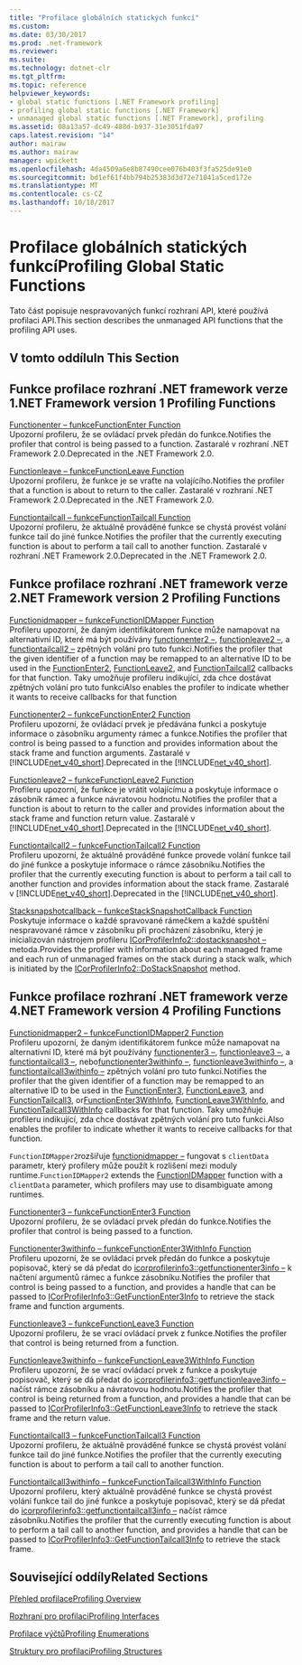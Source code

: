 ```yaml
---
title: "Profilace globálních statických funkcí"
ms.custom: 
ms.date: 03/30/2017
ms.prod: .net-framework
ms.reviewer: 
ms.suite: 
ms.technology: dotnet-clr
ms.tgt_pltfrm: 
ms.topic: reference
helpviewer_keywords:
- global static functions [.NET Framework profiling]
- profiling global static functions [.NET Framework]
- unmanaged global static functions [.NET Framework], profiling
ms.assetid: 08a13a57-dc49-488d-b937-31e3051fda97
caps.latest.revision: "14"
author: mairaw
ms.author: mairaw
manager: wpickett
ms.openlocfilehash: 4da4509a6e8b87490cee076b403f3fa525de91e0
ms.sourcegitcommit: bd1ef61f4bb794b25383d3d72e71041a5ced172e
ms.translationtype: MT
ms.contentlocale: cs-CZ
ms.lasthandoff: 10/18/2017
---
```

# <a name="profiling-global-static-functions"></a><span data-ttu-id="4d2b9-102">Profilace globálních statických funkcí</span><span class="sxs-lookup"><span data-stu-id="4d2b9-102">Profiling Global Static Functions</span></span>
<span data-ttu-id="4d2b9-103">Tato část popisuje nespravovaných funkcí rozhraní API, které používá profilaci API.</span><span class="sxs-lookup"><span data-stu-id="4d2b9-103">This section describes the unmanaged API functions that the profiling API uses.</span></span>  
  
## <a name="in-this-section"></a><span data-ttu-id="4d2b9-104">V tomto oddílu</span><span class="sxs-lookup"><span data-stu-id="4d2b9-104">In This Section</span></span>  
  
## <a name="net-framework-version-1-profiling-functions"></a><span data-ttu-id="4d2b9-105">Funkce profilace rozhraní .NET framework verze 1</span><span class="sxs-lookup"><span data-stu-id="4d2b9-105">.NET Framework version 1 Profiling Functions</span></span>  
 [<span data-ttu-id="4d2b9-106">Functionenter – funkce</span><span class="sxs-lookup"><span data-stu-id="4d2b9-106">FunctionEnter Function</span></span>](../../../../docs/framework/unmanaged-api/profiling/functionenter-function.md)  
 <span data-ttu-id="4d2b9-107">Upozorní profileru, že se ovládací prvek předán do funkce.</span><span class="sxs-lookup"><span data-stu-id="4d2b9-107">Notifies the profiler that control is being passed to a function.</span></span> <span data-ttu-id="4d2b9-108">Zastaralé v rozhraní .NET Framework 2.0.</span><span class="sxs-lookup"><span data-stu-id="4d2b9-108">Deprecated in the .NET Framework 2.0.</span></span>  
  
 [<span data-ttu-id="4d2b9-109">Functionleave – funkce</span><span class="sxs-lookup"><span data-stu-id="4d2b9-109">FunctionLeave Function</span></span>](../../../../docs/framework/unmanaged-api/profiling/functionleave-function.md)  
 <span data-ttu-id="4d2b9-110">Upozorní profileru, že funkce je se vraťte na volajícího.</span><span class="sxs-lookup"><span data-stu-id="4d2b9-110">Notifies the profiler that a function is about to return to the caller.</span></span> <span data-ttu-id="4d2b9-111">Zastaralé v rozhraní .NET Framework 2.0.</span><span class="sxs-lookup"><span data-stu-id="4d2b9-111">Deprecated in the .NET Framework 2.0.</span></span>  
  
 [<span data-ttu-id="4d2b9-112">Functiontailcall – funkce</span><span class="sxs-lookup"><span data-stu-id="4d2b9-112">FunctionTailcall Function</span></span>](../../../../docs/framework/unmanaged-api/profiling/functiontailcall-function.md)  
 <span data-ttu-id="4d2b9-113">Upozorní profileru, že aktuálně prováděné funkce se chystá provést volání funkce tail do jiné funkce.</span><span class="sxs-lookup"><span data-stu-id="4d2b9-113">Notifies the profiler that the currently executing function is about to perform a tail call to another function.</span></span> <span data-ttu-id="4d2b9-114">Zastaralé v rozhraní .NET Framework 2.0.</span><span class="sxs-lookup"><span data-stu-id="4d2b9-114">Deprecated in the .NET Framework 2.0.</span></span>  
  
## <a name="net-framework-version-2-profiling-functions"></a><span data-ttu-id="4d2b9-115">Funkce profilace rozhraní .NET framework verze 2</span><span class="sxs-lookup"><span data-stu-id="4d2b9-115">.NET Framework version 2 Profiling Functions</span></span>  
 [<span data-ttu-id="4d2b9-116">Functionidmapper – funkce</span><span class="sxs-lookup"><span data-stu-id="4d2b9-116">FunctionIDMapper Function</span></span>](../../../../docs/framework/unmanaged-api/profiling/functionidmapper-function.md)  
 <span data-ttu-id="4d2b9-117">Profileru upozorní, že daným identifikátorem funkce může namapovat na alternativní ID, které má být používány [functionenter2 –](../../../../docs/framework/unmanaged-api/profiling/functionenter2-function.md), [functionleave2 –](../../../../docs/framework/unmanaged-api/profiling/functionleave2-function.md), a [functiontailcall2 –](../../../../docs/framework/unmanaged-api/profiling/functiontailcall2-function.md) zpětných volání pro tuto funkci.</span><span class="sxs-lookup"><span data-stu-id="4d2b9-117">Notifies the profiler that the given identifier of a function may be remapped to an alternative ID to be used in the [FunctionEnter2](../../../../docs/framework/unmanaged-api/profiling/functionenter2-function.md), [FunctionLeave2](../../../../docs/framework/unmanaged-api/profiling/functionleave2-function.md), and [FunctionTailcall2](../../../../docs/framework/unmanaged-api/profiling/functiontailcall2-function.md) callbacks for that function.</span></span> <span data-ttu-id="4d2b9-118">Taky umožňuje profileru indikující, zda chce dostávat zpětných volání pro tuto funkci</span><span class="sxs-lookup"><span data-stu-id="4d2b9-118">Also enables the profiler to indicate whether it wants to receive callbacks for that function</span></span>  
  
 [<span data-ttu-id="4d2b9-119">Functionenter2 – funkce</span><span class="sxs-lookup"><span data-stu-id="4d2b9-119">FunctionEnter2 Function</span></span>](../../../../docs/framework/unmanaged-api/profiling/functionenter2-function.md)  
 <span data-ttu-id="4d2b9-120">Profileru upozorní, že ovládací prvek je předávána funkci a poskytuje informace o zásobníku argumenty rámec a funkce.</span><span class="sxs-lookup"><span data-stu-id="4d2b9-120">Notifies the profiler that control is being passed to a function and provides information about the stack frame and function arguments.</span></span> <span data-ttu-id="4d2b9-121">Zastaralé v [!INCLUDE[net_v40_short](../../../../includes/net-v40-short-md.md)].</span><span class="sxs-lookup"><span data-stu-id="4d2b9-121">Deprecated in the [!INCLUDE[net_v40_short](../../../../includes/net-v40-short-md.md)].</span></span>  
  
 [<span data-ttu-id="4d2b9-122">Functionleave2 – funkce</span><span class="sxs-lookup"><span data-stu-id="4d2b9-122">FunctionLeave2 Function</span></span>](../../../../docs/framework/unmanaged-api/profiling/functionleave2-function.md)  
 <span data-ttu-id="4d2b9-123">Profileru upozorní, že funkce je vrátit volajícímu a poskytuje informace o zásobník rámec a funkce návratovou hodnotu.</span><span class="sxs-lookup"><span data-stu-id="4d2b9-123">Notifies the profiler that a function is about to return to the caller and provides information about the stack frame and function return value.</span></span> <span data-ttu-id="4d2b9-124">Zastaralé v [!INCLUDE[net_v40_short](../../../../includes/net-v40-short-md.md)].</span><span class="sxs-lookup"><span data-stu-id="4d2b9-124">Deprecated in the [!INCLUDE[net_v40_short](../../../../includes/net-v40-short-md.md)].</span></span>  
  
 [<span data-ttu-id="4d2b9-125">Functiontailcall2 – funkce</span><span class="sxs-lookup"><span data-stu-id="4d2b9-125">FunctionTailcall2 Function</span></span>](../../../../docs/framework/unmanaged-api/profiling/functiontailcall2-function.md)  
 <span data-ttu-id="4d2b9-126">Profileru upozorní, že aktuálně prováděné funkce provede volání funkce tail do jiné funkce a poskytuje informace o rámce zásobníku.</span><span class="sxs-lookup"><span data-stu-id="4d2b9-126">Notifies the profiler that the currently executing function is about to perform a tail call to another function and provides information about the stack frame.</span></span> <span data-ttu-id="4d2b9-127">Zastaralé v [!INCLUDE[net_v40_short](../../../../includes/net-v40-short-md.md)].</span><span class="sxs-lookup"><span data-stu-id="4d2b9-127">Deprecated in the [!INCLUDE[net_v40_short](../../../../includes/net-v40-short-md.md)].</span></span>  
  
 [<span data-ttu-id="4d2b9-128">Stacksnapshotcallback – funkce</span><span class="sxs-lookup"><span data-stu-id="4d2b9-128">StackSnapshotCallback Function</span></span>](../../../../docs/framework/unmanaged-api/profiling/stacksnapshotcallback-function.md)  
 <span data-ttu-id="4d2b9-129">Poskytuje informace o každé spravované rámečkem a každé spuštění nespravované rámce v zásobníku při procházení zásobníku, který je inicializován nástrojem profileru [ICorProfilerInfo2::dostacksnapshot –](../../../../docs/framework/unmanaged-api/profiling/icorprofilerinfo2-dostacksnapshot-method.md) metoda.</span><span class="sxs-lookup"><span data-stu-id="4d2b9-129">Provides the profiler with information about each managed frame and each run of unmanaged frames on the stack during a stack walk, which is initiated by the [ICorProfilerInfo2::DoStackSnapshot](../../../../docs/framework/unmanaged-api/profiling/icorprofilerinfo2-dostacksnapshot-method.md) method.</span></span>  
  
## <a name="net-framework-version-4-profiling-functions"></a><span data-ttu-id="4d2b9-130">Funkce profilace rozhraní .NET framework verze 4</span><span class="sxs-lookup"><span data-stu-id="4d2b9-130">.NET Framework version 4 Profiling Functions</span></span>  
 [<span data-ttu-id="4d2b9-131">Functionidmapper2 – funkce</span><span class="sxs-lookup"><span data-stu-id="4d2b9-131">FunctionIDMapper2 Function</span></span>](../../../../docs/framework/unmanaged-api/profiling/functionidmapper2-function.md)  
 <span data-ttu-id="4d2b9-132">Profileru upozorní, že daným identifikátorem funkce může namapovat na alternativní ID, které má být používány [functionenter3 –](../../../../docs/framework/unmanaged-api/profiling/functionenter3-function.md), [functionleave3 –](../../../../docs/framework/unmanaged-api/profiling/functionleave3-function.md), a [functiontailcall3 –](../../../../docs/framework/unmanaged-api/profiling/functiontailcall3-function.md), nebo[functionenter3withinfo –](../../../../docs/framework/unmanaged-api/profiling/functionenter3withinfo-function.md), [functionleave3withinfo –](../../../../docs/framework/unmanaged-api/profiling/functionleave3withinfo-function.md), a [functiontailcall3withinfo –](../../../../docs/framework/unmanaged-api/profiling/functiontailcall3withinfo-function.md) zpětných volání pro tuto funkci.</span><span class="sxs-lookup"><span data-stu-id="4d2b9-132">Notifies the profiler that the given identifier of a function may be remapped to an alternative ID to be used in the [FunctionEnter3](../../../../docs/framework/unmanaged-api/profiling/functionenter3-function.md), [FunctionLeave3](../../../../docs/framework/unmanaged-api/profiling/functionleave3-function.md), and [FunctionTailcall3](../../../../docs/framework/unmanaged-api/profiling/functiontailcall3-function.md), or[FunctionEnter3WithInfo](../../../../docs/framework/unmanaged-api/profiling/functionenter3withinfo-function.md), [FunctionLeave3WithInfo](../../../../docs/framework/unmanaged-api/profiling/functionleave3withinfo-function.md), and [FunctionTailcall3WithInfo](../../../../docs/framework/unmanaged-api/profiling/functiontailcall3withinfo-function.md) callbacks for that function.</span></span> <span data-ttu-id="4d2b9-133">Taky umožňuje profileru indikující, zda chce dostávat zpětných volání pro tuto funkci.</span><span class="sxs-lookup"><span data-stu-id="4d2b9-133">Also enables the profiler to indicate whether it wants to receive callbacks for that function.</span></span>  
  
 <span data-ttu-id="4d2b9-134">`FunctionIDMapper2`rozšiřuje [functionidmapper –](../../../../docs/framework/unmanaged-api/profiling/functionidmapper-function.md) fungovat s `clientData` parametr, který profilery může použít k rozlišení mezi moduly runtime.</span><span class="sxs-lookup"><span data-stu-id="4d2b9-134">`FunctionIDMapper2` extends the [FunctionIDMapper](../../../../docs/framework/unmanaged-api/profiling/functionidmapper-function.md) function with a `clientData` parameter, which profilers may use to disambiguate among runtimes.</span></span>  
  
 [<span data-ttu-id="4d2b9-135">Functionenter3 – funkce</span><span class="sxs-lookup"><span data-stu-id="4d2b9-135">FunctionEnter3 Function</span></span>](../../../../docs/framework/unmanaged-api/profiling/functionenter3-function.md)  
 <span data-ttu-id="4d2b9-136">Upozorní profileru, že se ovládací prvek předán do funkce.</span><span class="sxs-lookup"><span data-stu-id="4d2b9-136">Notifies the profiler that control is being passed to a function.</span></span>  
  
 [<span data-ttu-id="4d2b9-137">Functionenter3withinfo – funkce</span><span class="sxs-lookup"><span data-stu-id="4d2b9-137">FunctionEnter3WithInfo Function</span></span>](../../../../docs/framework/unmanaged-api/profiling/functionenter3withinfo-function.md)  
 <span data-ttu-id="4d2b9-138">Profileru upozorní, že se ovládací prvek předán do funkce a poskytuje popisovač, který se dá předat do [icorprofilerinfo3::getfunctionenter3info –](../../../../docs/framework/unmanaged-api/profiling/icorprofilerinfo3-getfunctionenter3info-method.md) k načtení argumentů rámec a funkce zásobníku.</span><span class="sxs-lookup"><span data-stu-id="4d2b9-138">Notifies the profiler that control is being passed to a function, and provides a handle that can be passed to [ICorProfilerInfo3::GetFunctionEnter3Info](../../../../docs/framework/unmanaged-api/profiling/icorprofilerinfo3-getfunctionenter3info-method.md) to retrieve the stack frame and function arguments.</span></span>  
  
 [<span data-ttu-id="4d2b9-139">Functionleave3 – funkce</span><span class="sxs-lookup"><span data-stu-id="4d2b9-139">FunctionLeave3 Function</span></span>](../../../../docs/framework/unmanaged-api/profiling/functionleave3-function.md)  
 <span data-ttu-id="4d2b9-140">Upozorní profileru, že se vrací ovládací prvek z funkce.</span><span class="sxs-lookup"><span data-stu-id="4d2b9-140">Notifies the profiler that control is being returned from a function.</span></span>  
  
 [<span data-ttu-id="4d2b9-141">Functionleave3withinfo – funkce</span><span class="sxs-lookup"><span data-stu-id="4d2b9-141">FunctionLeave3WithInfo Function</span></span>](../../../../docs/framework/unmanaged-api/profiling/functionleave3withinfo-function.md)  
 <span data-ttu-id="4d2b9-142">Profileru upozorní, že se vrací ovládací prvek z funkce a poskytuje popisovač, který se dá předat do [icorprofilerinfo3::getfunctionleave3info –](../../../../docs/framework/unmanaged-api/profiling/icorprofilerinfo3-getfunctionleave3info-method.md) načíst rámce zásobníku a návratovou hodnotu.</span><span class="sxs-lookup"><span data-stu-id="4d2b9-142">Notifies the profiler that control is being returned from a function, and provides a handle that can be passed to [ICorProfilerInfo3::GetFunctionLeave3Info](../../../../docs/framework/unmanaged-api/profiling/icorprofilerinfo3-getfunctionleave3info-method.md) to retrieve the stack frame and the return value.</span></span>  
  
 [<span data-ttu-id="4d2b9-143">Functiontailcall3 – funkce</span><span class="sxs-lookup"><span data-stu-id="4d2b9-143">FunctionTailcall3 Function</span></span>](../../../../docs/framework/unmanaged-api/profiling/functiontailcall3-function.md)  
 <span data-ttu-id="4d2b9-144">Upozorní profileru, že aktuálně prováděné funkce se chystá provést volání funkce tail do jiné funkce.</span><span class="sxs-lookup"><span data-stu-id="4d2b9-144">Notifies the profiler that the currently executing function is about to perform a tail call to another function.</span></span>  
  
 [<span data-ttu-id="4d2b9-145">Functiontailcall3withinfo – funkce</span><span class="sxs-lookup"><span data-stu-id="4d2b9-145">FunctionTailcall3WithInfo Function</span></span>](../../../../docs/framework/unmanaged-api/profiling/functiontailcall3withinfo-function.md)  
 <span data-ttu-id="4d2b9-146">Upozorní profileru, který aktuálně prováděné funkce se chystá provést volání funkce tail do jiné funkce a poskytuje popisovač, který se dá předat do [icorprofilerinfo3::getfunctiontailcall3info –](../../../../docs/framework/unmanaged-api/profiling/icorprofilerinfo3-getfunctiontailcall3info-method.md) načíst rámce zásobníku.</span><span class="sxs-lookup"><span data-stu-id="4d2b9-146">Notifies the profiler that the currently executing function is about to perform a tail call to another function, and provides a handle that can be passed to [ICorProfilerInfo3::GetFunctionTailcall3Info](../../../../docs/framework/unmanaged-api/profiling/icorprofilerinfo3-getfunctiontailcall3info-method.md) to retrieve the stack frame.</span></span>  
  
## <a name="related-sections"></a><span data-ttu-id="4d2b9-147">Související oddíly</span><span class="sxs-lookup"><span data-stu-id="4d2b9-147">Related Sections</span></span>  
 [<span data-ttu-id="4d2b9-148">Přehled profilace</span><span class="sxs-lookup"><span data-stu-id="4d2b9-148">Profiling Overview</span></span>](../../../../docs/framework/unmanaged-api/profiling/profiling-overview.md)  
  
 [<span data-ttu-id="4d2b9-149">Rozhraní pro profilaci</span><span class="sxs-lookup"><span data-stu-id="4d2b9-149">Profiling Interfaces</span></span>](../../../../docs/framework/unmanaged-api/profiling/profiling-interfaces.md)  
  
 [<span data-ttu-id="4d2b9-150">Profilace výčtů</span><span class="sxs-lookup"><span data-stu-id="4d2b9-150">Profiling Enumerations</span></span>](../../../../docs/framework/unmanaged-api/profiling/profiling-enumerations.md)  
  
 [<span data-ttu-id="4d2b9-151">Struktury pro profilaci</span><span class="sxs-lookup"><span data-stu-id="4d2b9-151">Profiling Structures</span></span>](../../../../docs/framework/unmanaged-api/profiling/profiling-structures.md)
